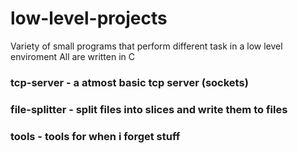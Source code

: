 # low-level-projects
Variety of small programs that perform different task in a low level enviroment
All are written in C

### tcp-server - a atmost basic tcp server (sockets)
### file-splitter - split files into slices and write them to files
### tools - tools for when i forget stuff

